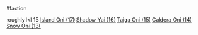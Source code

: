 #faction

roughly lvl 15
[Island Oni (17)](https://2e.aonprd.com/Monsters.aspx?ID=3124)
[Shadow Yai (16)](https://2e.aonprd.com/Monsters.aspx?ID=1404)
[Taiga Oni (15)](https://2e.aonprd.com/Monsters.aspx?ID=1405)
[Caldera Oni (14)](https://2e.aonprd.com/Monsters.aspx?ID=3123)
[Snow Oni (13)](https://2e.aonprd.com/Monsters.aspx?ID=3122)
